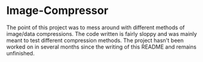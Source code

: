 # Image-Compressor
The point of this project was to mess around with different methods of image/data compressions.
The code written is fairly sloppy and was mainly meant to test different compression methods. The 
project hasn't been worked on in several months since the writing of this README and remains unfinished.
